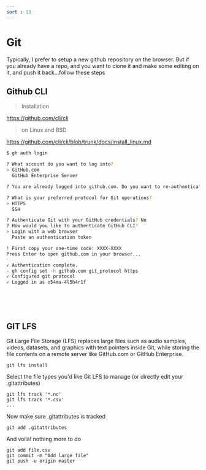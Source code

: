 ```yaml
---
sort : 13
--- 
```


# Git 

Typically, I prefer to setup a new github repository on the browser.
But if you already have a repo, and you want to clone it and make some editing on it, and push it back...follow these steps  

## Github CLI
> Installation <br>

https://github.com/cli/cli <br>
> on Linux and BSD <br>

https://github.com/cli/cli/blob/trunk/docs/install_linux.md


```bash
$ gh auth login

? What account do you want to log into?
> GitHub.com
  GitHub Enterprise Server

? You are already logged into github.com. Do you want to re-authenticate? (y/N) y

? What is your preferred protocol for Git operations?
> HTTPS
  SSH

? Authenticate Git with your GitHub credentials? No
? How would you like to authenticate GitHub CLI?    
> Login with a web browser
  Paste an authentication token

! First copy your one-time code: XXXX-XXXX
Press Enter to open github.com in your browser...

✓ Authentication complete.
- gh config set -h github.com git_protocol https
✓ Configured git protocol
✓ Logged in as o54ma-4l5h4r1f
```


<br><br><br>


## GIT LFS

Git Large File Storage (LFS) replaces large files such as audio samples, videos, datasets, and graphics with text pointers inside Git, while storing the file contents on a remote server like GitHub.com or GitHub Enterprise.

```
git lfs install
```

Select the file types you'd like Git LFS to manage (or directly edit your .gitattributes)

```
git lfs track '*.nc'
git lfs track '*.csv'
...
```

Now make sure .gitattributes is tracked

```
git add .gitattributes
```

And voilà! nothing more to do

```
git add file.csv
git commit -m "Add large file"
git push -u origin master
```




